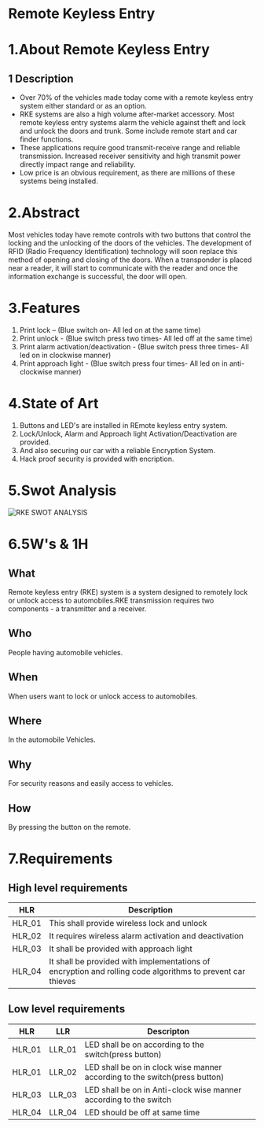# Remote Keyless Entry

# 1.About Remote Keyless Entry

## 1 Description
* Over 70% of the vehicles made today come with a remote keyless entry  system either standard or as an option. 
* RKE systems are also a high volume after-market accessory. Most remote keyless entry systems alarm the vehicle against theft and lock and unlock the doors and trunk. Some include remote start and car finder functions.
* These applications require good transmit-receive range and reliable transmission. Increased receiver sensitivity and high transmit power  directly impact range and reliability.
* Low price is an obvious requirement, as there are millions of these systems being installed.

# 2.Abstract
Most vehicles today have remote controls with two buttons that control the locking and the unlocking of the doors of the vehicles. The development of RFID (Radio Frequency Identification) technology will soon replace this method of opening and closing of the doors. When a transponder is placed near a reader, it will start to communicate with the reader and once the information exchange is successful, the door will open.

# 3.Features
1. Print lock – (Blue switch on- All led on at the same time)
2. Print unlock - (Blue switch press two times- All led off at the same time)
3. Print alarm activation/deactivation - (Blue switch press three times- All led on in clockwise manner)
4. Print approach light - (Blue switch press four times- All led on in anti-clockwise manner)

# 4.State of Art
1. Buttons and LED's are installed in REmote keyless entry system.
2. Lock/Unlock, Alarm and Approach light Activation/Deactivation are provided.
3. And also securing our car with a reliable Encryption System.
4. Hack proof security is provided with encription.

# 5.Swot Analysis
![RKE SWOT ANALYSIS](https://user-images.githubusercontent.com/98883917/157844905-bce68ca8-b5c6-463d-84bd-01b94955fedc.jpg)

# 6.5W's & 1H
## What
Remote keyless entry (RKE) system is a system designed to remotely lock or unlock access to automobiles.RKE transmission requires two components - a transmitter and a receiver. 
## Who
People having automobile vehicles.
## When
When users want to lock or unlock access to automobiles.
## Where
In the automobile Vehicles.
## Why
For security reasons and easily access to vehicles.
## How
By pressing the button on the remote.

# 7.Requirements
## High level requirements
| HLR | Description |
|-----|-------------|
| HLR_01| This shall provide wireless lock and unlock |
| HLR_02| It requires wireless alarm activation and deactivation|
| HLR_03| It shall be provided with approach light|
| HLR_04 | It shall be provided with implementations of encryption and rolling code algorithms to prevent car thieves|

## Low level requirements
|HLR|LLR|Descripton|
|---|---|----------|
|HLR_01| LLR_01|LED shall be on according to the switch(press button)|
|HLR_01|LLR_02|LED shall be on in clock wise manner according to the switch(press button)|
|HLR_03|LLR_03|LED shall be on in Anti-clock wise manner according to the switch|
|HLR_04|LLR_04|LED should be off at same time|









